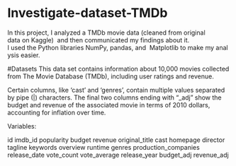 # Investigate-dataset-TMDb
In this project, I analyzed a TMDb movie data (cleaned from original data on Kaggle)  and then communicated my findings about it. 
I used the Python libraries NumPy, pandas, and  Matplotlib to make my analysis easier.

#Datasets
This data set contains information about 10,000 movies collected from The Movie Database (TMDb), including user ratings and revenue.

Certain columns, like ‘cast’ and ‘genres’, contain multiple values separated by pipe (|) characters. The final two columns ending with “_adj” show the budget and revenue of the associated movie in terms of 2010 dollars, accounting for inflation over time.

Variables:

id
imdb_id
popularity
budget
revenue
original_title
cast
homepage
director
tagline
keywords
overview
runtime
genres
production_companies
release_date
vote_count
vote_average
release_year
budget_adj
revenue_adj
